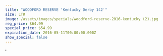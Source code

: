 ```yaml
---
title: "WOODFORD RESERVE 'Kentucky Derby 142'"
size: LTR
image: /assets/images/specials/woodford-reserve-2016-kentucky (2).jpg
reg_price: $64.99
special_price: $54.99
expiration_date: 2016-05-11T00:00:00.000Z
show_special: false
---
```



'
